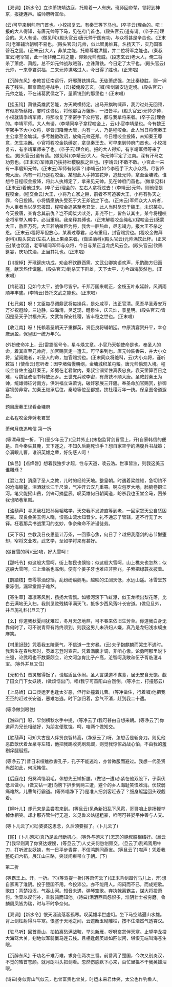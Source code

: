 <!-- { "loadSidebar": true } -->
【双调】【新水令】立诛萧铣靖边庭，托赖着一人有庆。班师回帝辇。领将到神京，报捷连声。临帅府听宣命。

(云)可早来到帅府门首也。小校报复去。有秦王等下马也。(卒子云)理会的。喏！报的大人得知，有唐元帅等下马，见在府门首也。(殿头官云)道有请。(卒子云)理会的。大人有请。(做见科)(殿头官云)唐元帅于国有功，与众将甚是辛苦也。(正末云)老宰辅治朝纲不易也。(殿头官云)元帅，似此智勇妙算，名扬天下，实乃国家磬石之固。(正末云)大人，非某之能，托赖尊君洪福，并二位将军之能也。(秦叔宝云)老宰辅，此一场非俺二将之能，仰赖元帅虎威。(段志玄云)老大人，俺二将杀了萧虎、萧彪，总不如元帅战敌贼首，立诛萧铣。今日定了太平也。(殿头官云)元帅，一来尊君洪福，二来元帅谋略过人，今日得了胜也。(正末唱)

【沉醉东风】奉敕旨征南远行，奸邪萧铣排兵。无徒萧虎强，怎比秦琼胜，则一锏丧了残生。颇奈萧彪寻战争，(云)被俺段志玄，(唱)宝剑斩安边定境。(殿头官云)元帅之能，不在诸葛武侯之下，量萧铣到的那里也！(正末唱)

【挂玉钧】萧铣英雄武艺能，方天戟横持定。出马开旗呐喊声，我刀过处无回颈，有似那斩蔡阳，霎时诛谗佞，将他那百万貔貅，一扫皆平。(殿头官云)元帅少待，小校就请季靖军师，将那收复了李密手下众将官，都与我拿将来者。(卒子云)理会的。李靖军师。大人有请。(李靖同卒子拿程咬金上，云)小官李靖是也。今有魏王李密手下大小众将，尽皆归降俺大唐，内有一人，乃是程咬金。此人当日将俺秦王主公拿至金墉城，多亏魏徵改诏，放俺元帅还邦。今日程咬金投降，未知秦王尊意，怎生决断。小官将程咬金执缚定，拿见秦王去。可早来到帅府门首也。小校报复去，有李靖军师来了也。(卒子云)理会的。报的大人得知，有李靖军师等来了也。(殿头官云)道有请。(做见科)(李靖云)大人，俺元帅平定了江南。深有汗马之功劳也。(正末云)军师真乃扶持社稷股肱之巨也。(李靖云)不敢不敢。小宫此一来有一事启知元帅。(正末云)军师有何事？(李靖云)如今李密手下大小众将。尽皆降俺大唐。内有一将乃是程咬金。某想此人手持宣花斧，追赶元帅，拿至金墉城。谁想今日程咬金投降，将此人执缚定了，拿来见元帅。见在帅府门首也。(做拿见科)(正末云)着他过来。(卒子云)理会的。左右人拿将过去！(李靖云)元帅，则他便是程咬金。(程交金云)大王，小将乃亡家之巨，前者不可追袭大王，小将有弥天之罪，今日投降。小将情愿纳头受死于大王斧钺之下也。(正末云)军师众大人听者，为人臣者当以尽忠报国，程咬金追某至老君堂，此人当时尽忠于魏王，未识某矣。今天投唐，某肯念其前仇？岂不闻桀犬吠尧，非尧不仁，皆各认其主。某今将程咬全将军举入朝中，必当重用。我亲释其缚也。(正末解程咬金绳私)(程咬金云)感蒙大王，赦臣万死，大王若纳微臣为将，我舍一腔热血，尽忠竭力，报大王不杀之恩。(正末云)程将军但放心，某奏过尊君，必有重用，封官赐赏也。(程咬金做拜谢科)(殿头宫云)左右人抬上果桌来者。(做递酒科)(殿头官云)元帅满饮此杯。(正末云)某也饮酒，老宰辅同军师与众将，今日与某正当龙虎风云会。(殿头官云)钦赐筵宴，庆功饮酒，正当其礼也。(正末唱)

【川拨棹】开玳筵庆功成，劝金杯饮醁酉需。文武公卿笑语欢声，乐酌酶方归画庭，献烹炰佳馔馨。(殿头官云)剿杀天下群雄，天下太平，方今四海晏然也。(正末唱)

【梅花酒】见如今太平，战争尽皆宁。千邦万国来朝正，金枝玉叶永延龄，风调雨顺年丰盛。(李靖云)皆托文武之能也。(正末唱)

【七兄弟】呀！文臣每尽调鼎武将每操兵，是处咸亨，法正官清。愿吾早圣寿安万万岁祝遐龄。三边静，四海清，灵芝现，醴泉生，庆云灿，景星明。(殿头官云)皆因是圣天子洪福齐天，文武每保安社稷，皆丰稔之世也。(正末唱)

【收江南】呀！托赖着圣朝天子重群英，贤臣良将辅朝廷。中原清宴贺升平，幸仓廒满盈，保皇图一统万年兴。

(外扮使命冲上，云)雷霆驱号令，星斗焕文章。小官乃天朝使命是也。奉圣人的命，着其直至元帅府，加官赐赏走一遭去。可早来到也。唐元帅装香采，并大小众将，望阙跪者，听圣人的命，加官赐赏也。(正末同众将跪科，云)大小众将，谨听敕旨！(使命云)您听者：因李堵侮慢朝纲，金墉城积革屯粮。唐元帅偷观入境。程咬金各佐主追赶秦王。斧劈在老君堂内，秦叔宝锏架住真表忠良。袁天罡算百日之难，亏魏征改诏书释放还乡。王世充兵败李密，有萧铣不顺大唐。圣敕封秦王为帅，统雄师征讨南方。供洪福立诛萧诜，破奸邪展三开疆。奉圣命加官赐赏，排御宴犒劳非常。加秦王继承后位，秦琼等位至都堂。扶社稷万年一统。保皇图帝道遐昌。

题目唐秦王误看金墉府

正名程咬金斧劈老君堂
　

萧何月夜追韩信
第一折

(等漂母提一折，下)(恶少年云了)(旦并外止)(末抱监背剑冒雪上，开)自家韩信的便是。自今秦失其鹿，天下逐之，不知久后鹿死谁手？想自家空学的满腹兵书战策；奈满眼儿曹，谁识英雄之辈，好伤感人呵！

【仙吕】【点绛唇】想着我独步才超，性与天道，凌云浩。世事皆浊，则我这美玉谁雕琢？

【混江龙】消磨了圣人之教，儿时的经纶天地。整皇朝。时遇着梁雌雉，急切钓不的沧海鲸鳌。泪洒就长江千尺浪，气冲开云汉几重霄。啊次包罗大地，肺腑卷摄江河。笔尖能摇山岳，剑锋可摘星辰。叹英雄何日朝闻道，盼杀我也玉堂金马，困杀我也陋巷箪瓢。

【油葫芦】寻思我枉把孙吴韬略学，天交我不发迹直等到老，一回家怨天公自恁困英豪。叹良金美玉何人晓，恨高山流水知音少。礼不通忘了管辖，道不行无了木铎。枉着那兵书战策习的玄妙，争奈俺命不济谩徒劳。

【天下乐】空教我日夜思量计万条，一回家心焦，何日了？越把我磨剑的志节懒堕却，窄将文业攻，武艺学，至如学将来有甚好。

(做冒雪的科)(云)嗨，好大雪呵！

【那吒令】似这般大雪呵，街上黎民也懊恼；似这般大雪呵，山上樵夫也怎熬；似这般大雪呵，江上渔翁也冻倒。便有个姜子牙也难应非熊兆，子索把绿蓑衣披着。

【鹊踏枝】昔零零洒琼瑶，乱纷纷翦鹅毛。越映的江阔天低，水远山遥。冰雪堂苏秦冻倒，漏早堂颜子难熬。

【寄生草】凛凛寒风刮，扬扬大雪飘。如银河滚下飞虹瀑，似玉龙喷出梨花落，比白云满地无入扫，我则见败残鳞甲满天飞，抵多少西风落叶长安道。(做见旦外，并旦施礼科)(旦云了)

【幺】你道我秋夏间犹难过，冬月天怎地熬，可不春来依旧生芳草。你道我白身无靠何时了，可不说青霄有路终须到。则我这男儿未济妇人嫌，真乃是龙归浅水蟆虫麻笑。

【村里迓鼓】凭着我五陵豪气，不信道一生穷暴。(云)夫子抱麒麟而哭生不遇时。我若生在春秋那时，英雄志登时宣召。凭着满腹才调，非咱心傲。论勇呵那里说卞庄强，论武呵也不数廉颇会，论文呵怎肯比子产高，沦智呵我敢和伍子胥临潼斗宝。(等外并旦又住)

【元和令】晋灵辙得饭了，请赵盾且休闹。圣人言谋道不谋食，居无安食无饱。觑了田文门下女妖娆，(做烦恼出门，唱)我宁可首阳山白饿倒。(等净土，打撞怒云)

【上马娇】口口庚运歹也逢太岁恶，但行处撞着儿曹。(等净做住，行着唱)他把我丕丕的赶过长安道，恶难怎逃。时下怎归着，忿气不消，赶到我二十遭。

(等净做剑哏住)

【游四门】呀，早剑横秋水手中提，(等净云了)我可甚由自想来朝。(等净云了)你道拜为兄长相结好，为朋友便耽饶。呵，咱两个做知交。

【胜葫芦】可知大古是人伴贤良智转高，(净怒云了)呀，怎想舌是斩身刀。则见他恶歆歆伏着龙泉寻左错，他把我踢收秃刷观觑，则觉我惊惊战战心怕，不由我的羞剔痒腿艇摇。

(等净云了)昔日宋桓魋欲害孔子，孔子不能逃难，亦曾微服而避过。我想一代圣贤尚然如此，何况韩信。

【后庭花】归冥鸿惜羽毛，休想先王懒折腰。(做钻一遭)赤紧在他双股下，子索伏低且做小。(做又钻一遭)向胯下扒步到两三遭，避个的乡人海耻笑恨难消。伏软弱痛难熬，儿曹每行霸道。(等外唱净下了)是准人把剑客赶去了？细身躯猛回头观觑着。

【柳叶儿】却元来是孟尝君来到。(等旦云)见桑新妇乱下风雹，哥哥咱止是扬鞭举棹休相笑。却才那齐管仲行无道，义见鲁义姑逞粗豪，咱呵可甚晏平仲善与人交。

(等卜儿云了)(云)婆婆这思念，久后须要报了。(卜儿云了)

【尾】(卜儿砌末)真乃是孟母断机心，(等外与砌末了)怎忘的鲍叔般相结好。(旦云了)我早则离了你贤达嫂嫂，(等旦云了)人丈夫何愁刎颈交。(旦云了)割鸡焉用牛刀，打听波女妖娆，有一日平步青霄，不信鸿鹄同燕雀。(等旦云了)噤声！凭着我整乾妇六韬，展江山三略，笑谈间束带立于朝。(下)

第二折

(等霸王上。开，一折。下)(等驾提一折)(等萧何云了)(正末背剑蹬竹马儿上，开)想自家离了淮阴。投于楚国不用。今投沛公。亦不能用人。闷闷而不已，而成短歌。歌曰：背楚投汉，气吞山河。知音未遇，弹琴空歌。弃执戟离霸主，谋大将投萧何。治粟以叹何补，乘骏骑而知他。(诗曰)泪洒西风怨恨多，淮阴壮士被穷磨。鲁麟周凤皆为瑞，时与不时争奈何。

【双调】【新水令】恨天涯流落客孤寒。叹英雄半世虚幻。坐下马空踏遍山水雄。背上剑枉射得斗牛寒。恨塞于天地之间，云遮断玉砌雕栏，按不住浩然气透霄汉。

【驻马听】回首青山，拍拍离愁满战鞍，举头新雁，呀呀哀怨伴天寒。止望学龙投大海驾大关，刬地似军骑羸马连云栈。且相逢觑英雄如匹似闲，堪恨无端叫海苍生眼。

【沉醉东风】干功名千难万难，求身仕两次三番。前番离了楚国，今次又别炎汉，不觉的皓首苍颜。就月朗叫头把剑看。忽然伤感默下心来，百忙里揾不干我英雄泪眼。

(诗曰)身似青山气似云，也曾富贵也曾贫。时运未来君休笑，太公也作钓鱼人。

